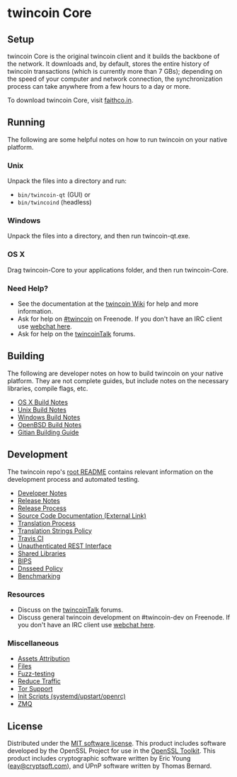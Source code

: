 twincoin Core
=============

Setup
---------------------
twincoin Core is the original twincoin client and it builds the backbone of the network. It downloads and, by default, stores the entire history of twincoin transactions (which is currently more than 7 GBs); depending on the speed of your computer and network connection, the synchronization process can take anywhere from a few hours to a day or more.

To download twincoin Core, visit [faithco.in](https://faithco.in).

Running
---------------------
The following are some helpful notes on how to run twincoin on your native platform.

### Unix

Unpack the files into a directory and run:

- `bin/twincoin-qt` (GUI) or
- `bin/twincoind` (headless)

### Windows

Unpack the files into a directory, and then run twincoin-qt.exe.

### OS X

Drag twincoin-Core to your applications folder, and then run twincoin-Core.

### Need Help?

* See the documentation at the [twincoin Wiki](https://twincoin.info/)
for help and more information.
* Ask for help on [#twincoin](http://webchat.freenode.net?channels=twincoin) on Freenode. If you don't have an IRC client use [webchat here](http://webchat.freenode.net?channels=twincoin).
* Ask for help on the [twincoinTalk](https://twincointalk.io/) forums.

Building
---------------------
The following are developer notes on how to build twincoin on your native platform. They are not complete guides, but include notes on the necessary libraries, compile flags, etc.

- [OS X Build Notes](build-osx.md)
- [Unix Build Notes](build-unix.md)
- [Windows Build Notes](build-windows.md)
- [OpenBSD Build Notes](build-openbsd.md)
- [Gitian Building Guide](gitian-building.md)

Development
---------------------
The twincoin repo's [root README](/README.md) contains relevant information on the development process and automated testing.

- [Developer Notes](developer-notes.md)
- [Release Notes](release-notes.md)
- [Release Process](release-process.md)
- [Source Code Documentation (External Link)](https://dev.visucore.com/twincoin/doxygen/)
- [Translation Process](translation_process.md)
- [Translation Strings Policy](translation_strings_policy.md)
- [Travis CI](travis-ci.md)
- [Unauthenticated REST Interface](REST-interface.md)
- [Shared Libraries](shared-libraries.md)
- [BIPS](bips.md)
- [Dnsseed Policy](dnsseed-policy.md)
- [Benchmarking](benchmarking.md)

### Resources
* Discuss on the [twincoinTalk](https://twincointalk.io/) forums.
* Discuss general twincoin development on #twincoin-dev on Freenode. If you don't have an IRC client use [webchat here](http://webchat.freenode.net/?channels=twincoin-dev).

### Miscellaneous
- [Assets Attribution](assets-attribution.md)
- [Files](files.md)
- [Fuzz-testing](fuzzing.md)
- [Reduce Traffic](reduce-traffic.md)
- [Tor Support](tor.md)
- [Init Scripts (systemd/upstart/openrc)](init.md)
- [ZMQ](zmq.md)

License
---------------------
Distributed under the [MIT software license](/COPYING).
This product includes software developed by the OpenSSL Project for use in the [OpenSSL Toolkit](https://www.openssl.org/). This product includes
cryptographic software written by Eric Young ([eay@cryptsoft.com](mailto:eay@cryptsoft.com)), and UPnP software written by Thomas Bernard.
